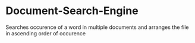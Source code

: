 # Document-Search-Engine
Searches occurence of a word in multiple documents and arranges the file in ascending order of occurence
